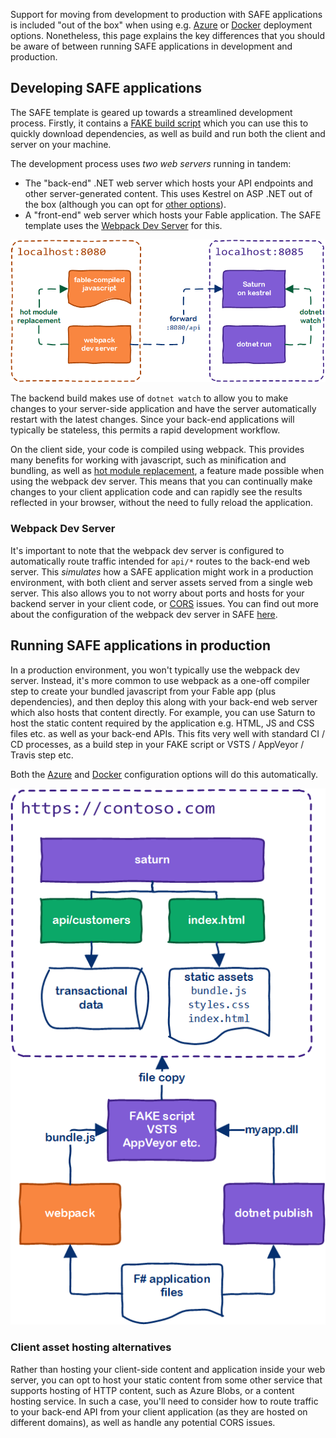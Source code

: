 Support for moving from development to production with SAFE applications is included "out of the box" when using e.g. [Azure](template-appservice) or [Docker](template-docker) deployment options. Nonetheless, this page explains the key differences that you should be aware of between running SAFE applications in development and production.

## Developing SAFE applications
The SAFE template is geared up towards a streamlined development process. Firstly, it contains a [FAKE build script](template-fake) which you can use this to quickly download dependencies, as well as build and run both the client and server on your machine.

The development process uses *two web servers* running in tandem:

* The "back-end" .NET web server which hosts your API endpoints and other server-generated content. This uses Kestrel on ASP .NET out of the box (although you can opt for [other options](https://docs.microsoft.com/en-us/aspnet/core/fundamentals/servers)).
* A "front-end" web server which hosts your Fable application. The SAFE template uses the [Webpack Dev Server](https://github.com/webpack/webpack-dev-server) for this.

![](img\faq-build-1.png)

The backend build makes use of `dotnet watch` to allow you to make changes to your server-side application and have the server automatically restart with the latest changes. Since your back-end applications will typically be stateless, this permits a rapid development workflow.

On the client side, your code is compiled using webpack. This provides many benefits for working with javascript, such as minification and bundling, as well as [hot module replacement](feature-hmr), a feature made possible when using the webpack dev server. This means that you can continually make changes to your client application code and can rapidly see the results reflected in your browser, without the need to fully reload the application.

### Webpack Dev Server
It's important to note that the webpack dev server is configured to automatically route traffic intended for `api/*` routes to the back-end web server. This *simulates* how a SAFE application might work in a production environment, with both client and server assets served from a single web server. This also allows you to not worry about ports and hosts for your backend server in your client code, or [CORS](https://developer.mozilla.org/en-US/docs/Web/HTTP/CORS) issues. You can find out more about the configuration of the webpack dev server in SAFE [here](template-webpack).

## Running SAFE applications in production
In a production environment, you won't typically use the webpack dev server. Instead, it's more common to use webpack as a one-off compiler step to create your bundled javascript from your Fable app (plus dependencies), and then deploy this along with your back-end web server which also hosts that content directly. For example, you can use Saturn to host the static content required by the application e.g. HTML, JS and CSS files etc. as well as your back-end APIs. This fits very well with standard CI / CD processes, as a build step in your FAKE script or VSTS / AppVeyor / Travis step etc.

Both the [Azure](template-appservice) and [Docker](template-docker) configuration options will do this automatically.

![](img\faq-build-2.png)

### Client asset hosting alternatives

Rather than hosting your client-side content and application inside your web server, you can opt to host your static content from some other service that supports hosting of HTTP content, such as Azure Blobs, or a content hosting service. In such a case, you'll need to consider how to route traffic to your back-end API from your client application (as they are hosted on different domains), as well as handle any potential CORS issues.